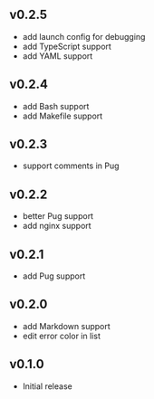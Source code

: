 ## v0.2.5
- add launch config for debugging
- add TypeScript support
- add YAML support

## v0.2.4
- add Bash support
- add Makefile support

## v0.2.3
- support comments in Pug

## v0.2.2
- better Pug support
- add nginx support

## v0.2.1
- add Pug support

## v0.2.0
- add Markdown support
- edit error color in list

## v0.1.0
- Initial release
